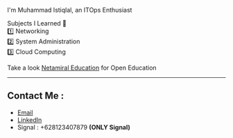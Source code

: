 I'm Muhammad Istiqlal, an ITOps Enthusiast <br>

Subjects I Learned 📖 <br>
1️⃣ Networking <br>
2️⃣ System Administration <br>
3️⃣ Cloud Computing <br>

Take a look [Netamiral Education](https://github.com/netamiral) for Open Education

---

## Contact Me :
- [Email](mailto:iqlal@tuta.io)
- [LinkedIn](https://linkedin.com/in/iqlal)
- Signal : +628123407879 **(ONLY Signal)**
